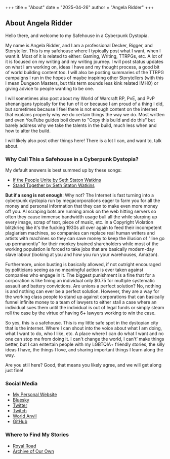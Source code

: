 +++
title = "About"
date = "2025-04-26"
author = "Angela Ridder"
+++

## About Angela Ridder
Hello there, and welcome to my Safehouse in a Cyberpunk Dystopia.

My name is Angela Ridder, and I am a professional Decker, Rigger, and Storyteller. This is my safehouse where I typically post what I want, when I want it. Most of it is related to either: Gaming, Writing, TTRPGs, etc. A lot of it is focused on my writing and my writing journey. I will post status updates on what I am working on, ideas I have and my thought process, a good bit of world building content too. I will also be posting summaries of the TTRPG campaigns I run in the hopes of maybe inspiring other Storytellers (with this I mean Dungeon Masters, but this term sounds less kink related IMHO) or giving advice to people wanting to be one.

I will sometimes also post about my World of Warcraft RP, PvE, and PvP shenanigans typically for the fun of it or because I am proud of a thing I did, but sometimes because I feel there is not enough content on the internet that explains properly why we do certain things the way we do. Most written and even YouTube guides boil down to "Copy this build and do this" but barely address why we take the talents in the build, much less when and how to alter the build.

I will likely also post other things here! There is a lot I can, and want to, talk about.

### Why Call This a Safehouse in a Cyberpunk Dystopia?
My default answers is best summed up by these songs:
- [If the People Unite by Seth Staton Watkins](https://www.youtube.com/watch?v=AIaaV9H5680)
- [Stand Together by Seth Staton Watkins](https://www.youtube.com/watch?v=DQegy1exLdc)

**But if a song is not enough**: Why not? The Internet is fast turning into a cyberpunk dystopia run by megacorporations eager to farm you for all the money and personal information that they can to make even more money off you. AI scraping bots are running amok on the web hitting servers so often they cause immense bandwidth usage bull all the while slurping up every image, scrap of text, piece of music, etc. in a Copyright Violation blitzkrieg like it's the fucking 1930s all over again to feed their incompetent plagiarism machines, so companies can replace real human writers and artists with machines so they can save money to keep the illusion of "line go up permanently" for their monkey brained shareholders while most of the working population is forced to take jobs that are basically modern-day slave labour (looking at you and how you run your warehouses, Amazon).

Furthermore, union busting is basically allowed, if not outright encouraged by politicians seeing as no meaningful action is ever taken against companies who engage in it. The biggest punishment is a fine that for a corporation is like fining an individual only $0.75 for multiple systematic assault and battery convictions. Are unions a perfect solution? No, nothing is and nothing can ever be a perfect solution. However, they are a way for the working class people to stand up against corporations that can basically funnel infinite money to a team of lawyers to either stall a case where an individual sues them until the individual is out of legal funds or simply steam roll the case by the virtue of having 6+ lawyers working to win the case.

So yes, this is a safehouse. This is my little safe spot in the dystopian city that is the internet. Where I can shout into the voice about what I am doing, what I want to do, who I like, etc. A place where I can do what I want and no one can stop me from doing it. I can't change the world, I can't’ make things better, but I can entertain people with my LGBTQIA+ friendly stories, the silly ideas I have, the things I love, and sharing important things I learn along the way.

Are you still here? Good, that means you likely agree, and we will get along just fine!

### Social Media
- [My Personal Website](https://angelaridder.com/)
- [Bluesky](https://bsky.app/profile/angelaridder.com)
- [Twitter](https://x.com/VoltealCodeGoat)
- [Twitch](https://www.twitch.tv/erasvolteal)
- [World Anvil](https://www.worldanvil.com/author/AngelaRidder)
- [GitHub](https://github.com/Volteal)

### Where to Find My Stories
- [Royal Road](https://www.royalroad.com/profile/651910)
- [Archive of Our Own](https://archiveofourown.org/users/AngelaRidder)

